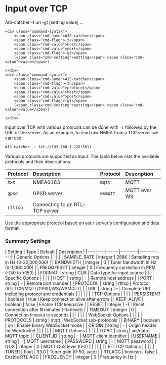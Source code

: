 # Input over TCP
<div class="command-container">
      <div class="command-syntax">
        <span class="cmd-name">AIS-catcher</span>
        <span class="cmd-flag">-t</span>
        <span class="cmd-value">url</span>
        <span class="cmd-flag">-gt</span>
        [<span class="cmd-setting">setting</span> <span class="cmd-value">value</span>]
        ...
    </div>

    <div class="command-syntax">
        <span class="cmd-name">AIS-catcher</span>
        <span class="cmd-flag">-t</span>
        <span class="cmd-value">host</span>
        <span class="cmd-value">port</span>
        <span class="cmd-flag">-gt</span>
        [<span class="cmd-setting">setting</span> <span class="cmd-value">value</span>]
        ...
    </div>
    <div class="command-syntax">
        <span class="cmd-name">AIS-catcher</span>
        <span class="cmd-flag">-t</span>
        <span class="cmd-value">protocol</span>
        <span class="cmd-value">host</span>
        <span class="cmd-value">port</span>
        <span class="cmd-flag">-gt</span>
        [<span class="cmd-setting">setting</span> <span class="cmd-value">value</span>]
        ...
    </div>
</div>

Input over TCP with various protocols can be done with `-t` followed by the URL of the server. As an example, to read raw NMEA from a TCP server we can use:
```bash
AIS-catcher -t txt://192.168.1.120:5011
```

Various protocols are supported as input. The table below lists the available protocols and their descriptions:

| Protocol | Description                                  | Protocol | Description                                   |
| :------- | :------------------------------------------- |------- | :------------------------------------------- |
| `txt`    |  NMEA0183                               |`mqtt`   | MQTT                       |
| `gpsd`   | GPSD server                            | `wsmqtt` | MQTT over WS                       |
| `rtltcp` | Connecting to an RTL-TCP server           |

Use the appropriate protocol based on your server's configuration and data format. 

### Summary Settings

<div class="input-table" markdown>
| Setting | Type | Default | Description |
|---------|------|---------|-------------|
| Generic Options | | | |
| <span class="cmd-setting">SAMPLE_RATE</span> | integer | <span class="cmd-value">288K</span> | Sampling rate in Hz (0-20,000,000) |
| <span class="cmd-setting">BANDWIDTH</span> | integer | <span class="cmd-value">0</span> | Tuner bandwidth in Hz (0-1,000,000) |
| <span class="cmd-setting">FREQOFFSET</span> | integer | <span class="cmd-value">0</span> | Frequency correction in PPM (-150 to +150) |
| <span class="cmd-setting">FORMAT</span> | string | <span class="cmd-value">CU8</span> | Data type for input source |
| Specific Options | | | |
| <span class="cmd-setting">HOST</span> | string | <span class="cmd-value">-</span> | Remote host address |
| <span class="cmd-setting">PORT</span> | string | <span class="cmd-value">-</span> | Remote port number |
| <span class="cmd-setting">PROTOCOL</span> | string | <span class="cmd-value">rtltcp</span> | Protocol (RTLTCP/MQTT/GPSD/WS/WSMQTT) |
| <span class="cmd-setting">URL</span> | string | <span class="cmd-value">-</span> | Complete URL including protocol and credentials |
| | | | |
| TCP Options | | | |
| <span class="cmd-setting">PERSISTENT</span> | boolean | <span class="cmd-value">true</span> | Keep connection alive after errors |
| <span class="cmd-setting">KEEP_ALIVE</span> | boolean | <span class="cmd-value">false</span> | Enable TCP keepalive |
| <span class="cmd-setting">RESET</span> | integer | <span class="cmd-value">-1</span> | Reset connection after N minutes (-1=never) |
| <span class="cmd-setting">TIMEOUT</span> | integer | <span class="cmd-value">0</span> | Connection timeout in seconds |
| | | | |
| WebSocket Options | | | |
| <span class="cmd-setting">PROTOCOLS</span> | string | <span class="cmd-value">mqtt</span> | WebSocket sub-protocols |
| <span class="cmd-setting">BINARY</span> | boolean | <span class="cmd-value">on</span> | Enable binary WebSocket mode |
| <span class="cmd-setting">ORIGIN</span> | string | <span class="cmd-value">-</span> | Origin header for WebSocket |
| | | | |
| MQTT Options | | | |
| <span class="cmd-setting">TOPIC</span> | string | <span class="cmd-value">ais/data</span> | MQTT topic |
| <span class="cmd-setting">CLIENT_ID</span> | string | <span class="cmd-value">-</span> | MQTT client identifier |
| <span class="cmd-setting">USERNAME</span> | string | <span class="cmd-value">-</span> | MQTT username |
| <span class="cmd-setting">PASSWORD</span> | string | <span class="cmd-value">-</span> | MQTT password |
| <span class="cmd-setting">QOS</span> | integer | <span class="cmd-value">0</span> | MQTT QoS level (0-2) |
| | | | |
| RTLTCP Options | | | |
| <span class="cmd-setting">TUNER</span> | float | <span class="cmd-value">33.0</span> | Tuner gain (0-50, auto) |
| <span class="cmd-setting">RTLAGC</span> | boolean | <span class="cmd-value">false</span> | Enable RTL AGC |
| <span class="cmd-setting">FREQUENCY</span> | integer | <span class="cmd-value">0</span> | Frequency in Hz |
</div>